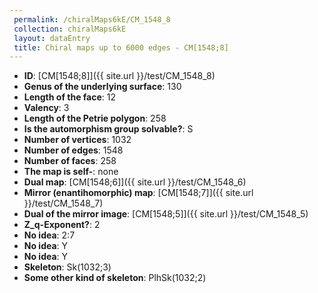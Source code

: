 ```yaml
--- 
 permalink: /chiralMaps6kE/CM_1548_8 
 collection: chiralMaps6kE
 layout: dataEntry
 title: Chiral maps up to 6000 edges - CM[1548;8]
---
```


- **ID**: [CM[1548;8]]({{ site.url }}/test/CM_1548_8)
- **Genus of the underlying surface**: 130
- **Length of the face**: 12
- **Valency**: 3
- **Length of the Petrie polygon**: 258
- **Is the automorphism group solvable?**: S
- **Number of vertices**: 1032
- **Number of edges**: 1548
- **Number of faces**: 258
- **The map is self-**: none
- **Dual map**: [CM[1548;6]]({{ site.url }}/test/CM_1548_6)
- **Mirror (enantihomorphic) map**: [CM[1548;7]]({{ site.url }}/test/CM_1548_7)
- **Dual of the mirror image**: [CM[1548;5]]({{ site.url }}/test/CM_1548_5)
- **Z_q-Exponent?**: 2
- **No idea**:  2:7
- **No idea**: Y
- **No idea**: Y
- **Skeleton**: Sk(1032;3)
- **Some other kind of skeleton**: PlhSk(1032;2)
